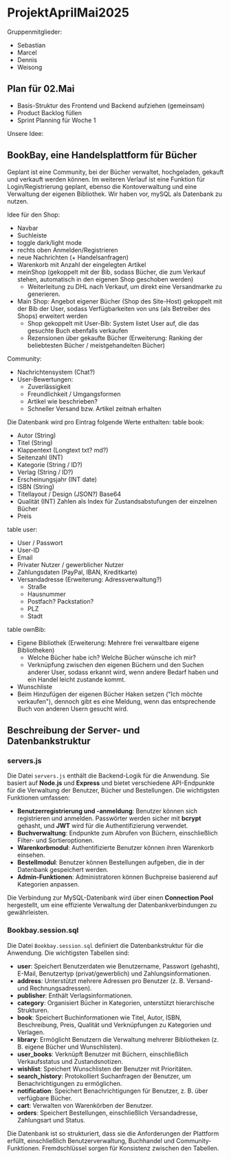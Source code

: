 # ProjektAprilMai2025

Gruppenmitglieder:

- Sebastian
- Marcel
- Dennis
- Weisong

## Plan für 02.Mai

- Basis-Struktur des Frontend und Backend aufziehen (gemeinsam)
- Product Backlog füllen
- Sprint Planning für Woche 1

Unsere Idee:

## BookBay, eine Handelsplattform für Bücher

Geplant ist eine Community, bei der Bücher verwaltet, hochgeladen, gekauft und verkauft werden können.
Im weiteren Verlauf ist eine Funktion für Login/Registrierung geplant, ebenso die Kontoverwaltung und eine Verwaltung der eigenen Bibliothek.
Wir haben vor, mySQL als Datenbank zu nutzen.

Idee für den Shop:

- Navbar
- Suchleiste
- toggle dark/light mode
- rechts oben Anmelden/Registrieren
- neue Nachrichten (+ Handelsanfragen)
- Warenkorb mit Anzahl der eingelegten Artikel
- meinShop (gekoppelt mit der Bib, sodass Bücher, die zum Verkauf stehen, automatisch in den eigenen Shop geschoben werden)
  - Weiterleitung zu DHL nach Verkauf, um direkt eine Versandmarke zu generieren.
- Main Shop: Angebot eigener Bücher (Shop des Site-Host) gekoppelt mit der Bib der User, sodass Verfügbarkeiten von uns (als Betreiber des Shops) erweitert werden
  - Shop gekoppelt mit User-Bib: System listet User auf, die das gesuchte Buch ebenfalls verkaufen
  - Rezensionen über gekaufte Bücher (Erweiterung: Ranking der beliebtesten Bücher / meistgehandelten Bücher)

Community:

- Nachrichtensystem (Chat?)
- User-Bewertungen:
  - Zuverlässigkeit
  - Freundlichkeit / Umgangsformen
  - Artikel wie beschrieben?
  - Schneller Versand bzw. Artikel zeitnah erhalten

Die Datenbank wird pro Eintrag folgende Werte enthalten:
table book:

- Autor (String)
- Titel (String)
- Klappentext (Longtext txt? md?)
- Seitenzahl (INT)
- Kategorie (String / ID?)
- Verlag (String / ID?)
- Erscheinungsjahr (INT date)
- ISBN (String)
- Titellayout / Design (JSON?) Base64
- Qualität (INT) Zahlen als Index für Zustandsabstufungen der einzelnen Bücher
- Preis

table user:

- User / Passwort
- User-ID
- Email
- Privater Nutzer / gewerblicher Nutzer
- Zahlungsdaten (PayPal, IBAN, Kreditkarte)
- Versandadresse (Erweiterung: Adressverwaltung?)
  - Straße
  - Hausnummer
  - Postfach? Packstation?
  - PLZ
  - Stadt

table ownBib:

- Eigene Bibliothek (Erweiterung: Mehrere frei verwaltbare eigene Bibliotheken)
  - Welche Bücher habe ich? Welche Bücher wünsche ich mir?
  - Verknüpfung zwischen den eigenen Büchern und den Suchen anderer User, sodass erkannt wird, wenn andere Bedarf haben und ein Handel leicht zustande kommt.
- Wunschliste
- Beim Hinzufügen der eigenen Bücher Haken setzen ("Ich möchte verkaufen"), dennoch gibt es eine Meldung, wenn das entsprechende Buch von anderen Usern gesucht wird.

## Beschreibung der Server- und Datenbankstruktur

### servers.js

Die Datei `servers.js` enthält die Backend-Logik für die Anwendung. Sie basiert auf **Node.js** und **Express** und bietet verschiedene API-Endpunkte für die Verwaltung der Benutzer, Bücher und Bestellungen. Die wichtigsten Funktionen umfassen:

- **Benutzerregistrierung und -anmeldung**: Benutzer können sich registrieren und anmelden. Passwörter werden sicher mit **bcrypt** gehasht, und **JWT** wird für die Authentifizierung verwendet.
- **Buchverwaltung**: Endpunkte zum Abrufen von Büchern, einschließlich Filter- und Sortieroptionen.
- **Warenkorbmodul**: Authentifizierte Benutzer können ihren Warenkorb einsehen.
- **Bestellmodul**: Benutzer können Bestellungen aufgeben, die in der Datenbank gespeichert werden.
- **Admin-Funktionen**: Administratoren können Buchpreise basierend auf Kategorien anpassen.

Die Verbindung zur MySQL-Datenbank wird über einen **Connection Pool** hergestellt, um eine effiziente Verwaltung der Datenbankverbindungen zu gewährleisten.

### Bookbay.session.sql

Die Datei `Bookbay.session.sql` definiert die Datenbankstruktur für die Anwendung. Die wichtigsten Tabellen sind:

- **user**: Speichert Benutzerdaten wie Benutzername, Passwort (gehasht), E-Mail, Benutzertyp (privat/gewerblich) und Zahlungsinformationen.
- **address**: Unterstützt mehrere Adressen pro Benutzer (z. B. Versand- und Rechnungsadressen).
- **publisher**: Enthält Verlagsinformationen.
- **category**: Organisiert Bücher in Kategorien, unterstützt hierarchische Strukturen.
- **book**: Speichert Buchinformationen wie Titel, Autor, ISBN, Beschreibung, Preis, Qualität und Verknüpfungen zu Kategorien und Verlagen.
- **library**: Ermöglicht Benutzern die Verwaltung mehrerer Bibliotheken (z. B. eigene Bücher und Wunschlisten).
- **user_books**: Verknüpft Benutzer mit Büchern, einschließlich Verkaufsstatus und Zustandsnotizen.
- **wishlist**: Speichert Wunschlisten der Benutzer mit Prioritäten.
- **search_history**: Protokolliert Suchanfragen der Benutzer, um Benachrichtigungen zu ermöglichen.
- **notification**: Speichert Benachrichtigungen für Benutzer, z. B. über verfügbare Bücher.
- **cart**: Verwalten von Warenkörben der Benutzer.
- **orders**: Speichert Bestellungen, einschließlich Versandadresse, Zahlungsart und Status.

Die Datenbank ist so strukturiert, dass sie die Anforderungen der Plattform erfüllt, einschließlich Benutzerverwaltung, Buchhandel und Community-Funktionen. Fremdschlüssel sorgen für Konsistenz zwischen den Tabellen.
